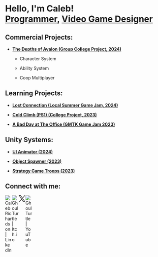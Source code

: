 <h1>Hello, I'm Caleb! <br/><a href="https://github.com/GhoulTurtle">Programmer</a>, <a href="https://www.linkedin.com/in/caleb-richardson-402b94272/">Video Game Designer</a>

<h2>Commercial Projects:</h2>

- <b><a href=https://store.steampowered.com/app/2977590/The_Depths_of_Avalon/>The Depths of Avalon (Group College Project, 2024)</a></b>
  - Character System
    
  - Ability System
    
  - Coop Multiplayer

<h2>Learning Projects:</h2>

- <b><a href="https://ghoulturtle.itch.io/lost-connection">Lost Connection (Local Summer Game Jam, 2024)</a></b>

- <b><a href="https://ghoulturtle.itch.io/cold-climb-ps1">Cold Climb (PS1) (College Project, 2023)</a></b>

- <b><a href=https://ghoulturtle.itch.io/a-bad-day-at-the-office> A Bad Day at The Office (GMTK Game Jam 2023)</a></b>

<h2>Unity Systems:</h2>

- <b><a href=https://github.com/GhoulTurtle/UIAnimator>UI Animator (2024)</a></b>

- <b><a href=https://github.com/GhoulTurtle/ObjectSpawner>Object Spawner (2023)</a></b>

- <b><a href=https://github.com/GhoulTurtle/Troop-Spawner-and-Controller>Strategy Game Troops (2023)</a></b>

<h2>Connect with me:</h2>

[<img align="left" alt="CalebRichardson | LinkedIn" width="22px" src="https://cdn.jsdelivr.net/npm/simple-icons@v3/icons/linkedin.svg" />][linkedin]
[<img align="left" alt="GhoulTurtle | Itch.io" width="22px" src="https://raw.githubusercontent.com/simple-icons/simple-icons/refs/heads/develop/icons/itchdotio.svg" />][itchio]
[<img align="left" alt="CalebRichardso | X" width="22px" src="https://raw.githubusercontent.com/simple-icons/simple-icons/refs/heads/develop/icons/x.svg" />][x]
[<img align="left" alt="GhoulTurtle | YouTube" width="22px" src="https://cdn.jsdelivr.net/npm/simple-icons@v3/icons/youtube.svg" />][youtube]

[youtube]: https://www.youtube.com/@ghoulturtle
[linkedin]: https://www.linkedin.com/in/caleb-richardson-402b94272/
[itchio]: https://ghoulturtle.itch.io
[x]: https://x.com/CalebRichardso

<!--
**GhoulTurtle/GhoulTurtle** is a ✨ _special_ ✨ repository because its `README.md` (this file) appears on your GitHub profile.

Here are some ideas to get you started:

- 🔭 I’m currently working on ...
- 🌱 I’m currently learning ...
- 👯 I’m looking to collaborate on ...
- 🤔 I’m looking for help with ...
- 💬 Ask me about ...
- 📫 How to reach me: ...
- 😄 Pronouns: ...
- ⚡ Fun fact: ...
-->
